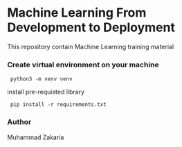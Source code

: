 # Machine Learning From Development to Deployment
 This repository contain Machine Learning training material

### Create virtual environment on your machine

``` python3 -m venv venv```

install pre-requisted library

``` pip install -r requirements.txt```

### Author
Muhammad Zakaria